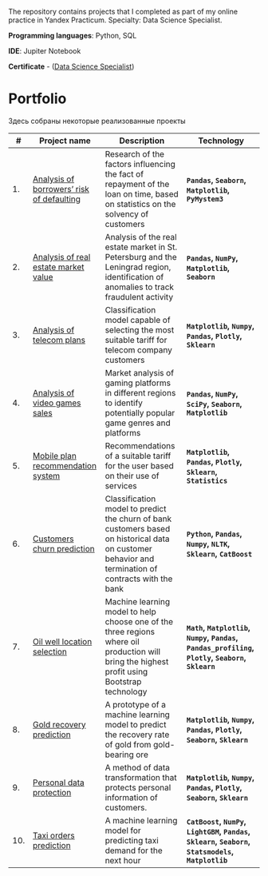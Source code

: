 The repository contains projects that I completed as part of my online practice in Yandex Practicum. Specialty: Data Science Specialist.

**Programming languages**: Python, SQL

**IDE**: Jupiter Notebook

**Certificate** - ([Data Science Specialist](https://drive.google.com/file/d/17Wl2skRF5Ndfvwu1FWdAG8X6AjOf1Dxt/view?usp=sharing))

# Portfolio

Здесь собраны некоторые реализованные проекты

| #    |Project name             | Description                                                     | Technology                                                         |
| ---- | ------------------------------------------------------------ | ------------------------------------------------------------ | ------------------------------------------------------------ |
| 1.   | [Analysis of borrowers’ risk of defaulting](https://github.com/irinaarm/Data_Science_Yandex/blob/main/01_data_preprocessing_(bank_loan)/data_preprocessing_eng.ipynb) | Research of the factors influencing the fact of repayment of the loan on time, based on statistics on the solvency of customers | **`Pandas`, `Seaborn`, `Matplotlib`, `PyMystem3`**|
| 2.   | [Analysis of real estate market value](https://github.com/irinaarm/Data_Science_Yandex/blob/main/02_exploratory_data_analysis_(real_estate)/exploratoy_data_analysis_eng.ipynb)| Analysis of the real estate market in St. Petersburg and the Leningrad region, identification of anomalies to track fraudulent activity | **`Pandas`, `NumPy`, `Matplotlib`, `Seaborn`** |
| 3.   | [Analysis of telecom plans](https://github.com/irinaarm/Data_Science_Yandex/blob/main/03_statistical_data_analysis_(telecom)/statistical_data_analysis_eng.ipynb) | Classification model capable of selecting the most suitable tariff for telecom company customers             | **`Matplotlib`, `Numpy`, `Pandas`, `Plotly`, `Sklearn`** |
| 4.   | [Analysis of video games sales](https://github.com/irinaarm/Data_Science_Yandex/blob/main/04_analysis_of_video_games_sales/project_video_games_eng.ipynb)| Market analysis of gaming platforms in different regions to identify potentially popular game genres and platforms             | **`Pandas`, `NumPy`, `SciPy`, `Seaborn`, `Matplotlib`** |
| 5.   | [Mobile plan recommendation system](https://github.com/irinaarm/Data_Science_Yandex/blob/main/05_introduction_to_ML(telecom)/mobile_tariffs_eng.ipynb)| Recommendations of a suitable tariff for the user based on their use of services             | **`Matplotlib`, `Pandas`, `Plotly`, `Sklearn`, `Statistics`**|
| 6.   | [Customers churn prediction](https://github.com/irinaarm/Data_Science_Yandex/blob/main/06_supervised_learning%20(banking)/project_bank_eng.ipynb)| Classification model to predict the churn of bank customers based on historical data on customer behavior and termination of contracts with the bank             | **`Python`, `Pandas`, `Numpy`, `NLTK`, `Sklearn`, `CatBoost`** |
| 7.   | [Oil well location selection](https://github.com/irinaarm/Data_Science_Yandex/blob/main/07_ML_in_business%20(oil%26gas)/project_oil_wells_eng.ipynb)| Machine learning model to help choose one of the three regions where oil production will bring the highest profit using Bootstrap technology             | **`Math`, `Matplotlib`, `Numpy`, `Pandas`, `Pandas_profiling`, `Plotly`, `Seaborn`, `Sklearn`** |
| 8.   | [Gold recovery prediction](https://github.com/irinaarm/Data_Science_Yandex/blob/main/08_gold_recovery_prediction/gold_recovery_eng.ipynb)| A prototype of a machine learning model to predict the recovery rate of gold from gold-bearing ore             | **`Matplotlib`, `Numpy`, `Pandas`, `Plotly`, `Seaborn`, `Sklearn`** |
| 9.   | [Personal data protection](https://github.com/irinaarm/Data_Science_Yandex/blob/main/09_data_protection/project_data_security_eng.ipynb)| A method of data transformation that protects personal information of customers.             | **`Matplotlib`, `Numpy`, `Pandas`, `Plotly`, `Seaborn`, `Sklearn`** |
| 10.   | [Taxi orders prediction](https://github.com/irinaarm/Data_Science_Yandex/blob/main/10_time_series_prediction%20(taxi)/taxi_eng.ipynb)| A machine learning model for predicting taxi demand for the next hour             | **`CatBoost`, `NumPy`, `LightGBM`, `Pandas`, `Sklearn`, `Seaborn`, `Statsmodels`, `Matplotlib`** |
